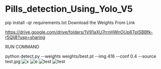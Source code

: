 # Pills_detection_Using_Yolo_V5
pip install -qr requirements.txt
Download the Weights From Link 

https://drive.google.com/drive/folders/1V91aXU7rrnHWnOUp6TpISBBfk-r5Qlj8?usp=sharing

RUN COMMAND

python detect.py --weights weights/best.pt --img 416 --conf 0.4 --source test.jpg
![x](https://user-images.githubusercontent.com/45912497/127819381-e183643d-85c6-4858-bdcc-66341138f866.jpeg)
![e](https://user-images.githubusercontent.com/45912497/127819386-2f39fff7-5c1f-4036-8423-5b9b142f7a11.jpeg)
![test](https://user-images.githubusercontent.com/45912497/127819392-8992b66f-4264-4cba-a3db-5273cc09cf87.jpg)
![test](https://user-images.githubusercontent.com/45912497/127819396-2e8eb547-0a9a-4653-82c9-980c90cc4834.jpg)
